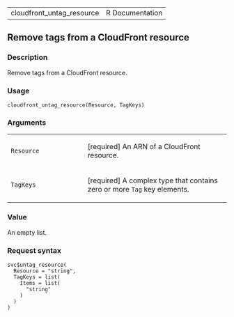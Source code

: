 <table style="width: 100%;">
<tbody>
<tr class="odd">
<td>cloudfront_untag_resource</td>
<td style="text-align: right;">R Documentation</td>
</tr>
</tbody>
</table>

## Remove tags from a CloudFront resource

### Description

Remove tags from a CloudFront resource.

### Usage

    cloudfront_untag_resource(Resource, TagKeys)

### Arguments

<table>
<colgroup>
<col style="width: 35%" />
<col style="width: 65%" />
</colgroup>
<tbody>
<tr class="odd">
<td><code id="cloudfront_untag_resource_:_Resource">Resource</code></td>
<td><p>[required] An ARN of a CloudFront resource.</p></td>
</tr>
<tr class="even">
<td><code id="cloudfront_untag_resource_:_TagKeys">TagKeys</code></td>
<td><p>[required] A complex type that contains zero or more
<code>Tag</code> key elements.</p></td>
</tr>
</tbody>
</table>

### Value

An empty list.

### Request syntax

    svc$untag_resource(
      Resource = "string",
      TagKeys = list(
        Items = list(
          "string"
        )
      )
    )
